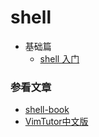 # shell 

- 基础篇
    - [shell 入门](./01、基础篇/01、入门.md)







### 参看文章
- [shell-book](https://github.com/52fhy/shell-book)
- [VimTutor中文版](https://www.jianshu.com/p/4e59c605183a)
